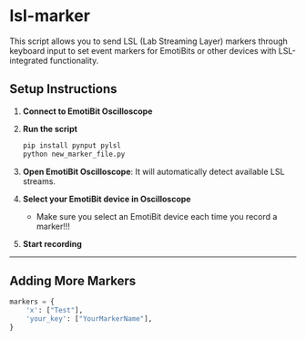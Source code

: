 # lsl-marker

This script allows you to send LSL (Lab Streaming Layer) markers through keyboard input to set event markers for EmotiBits or other devices with LSL-integrated functionality.

## Setup Instructions

1. **Connect to EmotiBit Oscilloscope**
2. **Run the script**

    ```bash
    pip install pynput pylsl
    python new_marker_file.py
    ```

3. **Open EmotiBit Oscilloscope**: It will automatically detect available LSL streams.
4. **Select your EmotiBit device in Oscilloscope**  
   - Make sure you select an EmotiBit device each time you record a marker!!!
5. **Start recording**

---

## Adding More Markers

```python
markers = {
    'x': ["Test"],
    'your_key': ["YourMarkerName"],
}
